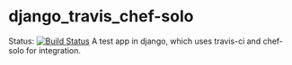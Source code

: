 django_travis_chef-solo
=======================
Status: [![Build Status](https://travis-ci.org/sharma-mohit/django_travis_chef-solo.svg?branch=master)](https://travis-ci.org/sharma-mohit/django_travis_chef-solo)
A test app in django, which uses travis-ci and chef-solo for integration.
